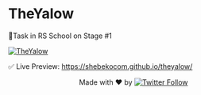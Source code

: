 # TheYalow

🚀Task in RS School on Stage #1

[![TheYalow](https://api.monosnap.com/file/download?id=ns4iwhGoCmYLNZUInd394ESdxfp3jK)]()

✅ Live Preview: <a href="https://shebekocom.github.io/theyalow/" target="_BLANK">https://shebekocom.github.io/theyalow/</a>

  <p align="center">
   Made with ❤️ by <a href="https://twitter.com/shebeko"><img alt="Twitter Follow" src="https://img.shields.io/twitter/follow/shebeko?style=social"> </a>
  </p>
